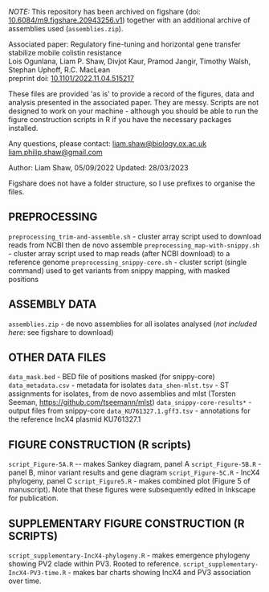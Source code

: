 *NOTE:* This repository has been archived on figshare (doi: [10.6084/m9.figshare.20943256.v1](https://doi.org/10.6084/m9.figshare.20943256.v1)) together with an additional archive of assemblies used (`assemblies.zip`). 

Associated paper:
Regulatory fine-tuning and horizontal gene transfer stabilize mobile colistin resistance  
Lois Ogunlana, Liam P. Shaw, Divjot Kaur, Pramod Jangir, Timothy Walsh, Stephan Uphoff, R.C. MacLean  
preprint doi: [10.1101/2022.11.04.515217](https://doi.org/10.1101/2022.11.04.515217)

These files are provided 'as is' to provide a record of the figures, data and analysis presented in the associated paper. They are messy. Scripts are not designed to work on your machine - although you should be able to run the figure construction scripts in R if you have the necessary packages installed. 

Any questions, please contact:
liam.shaw@biology.ox.ac.uk
liam.philip.shaw@gmail.com

Author: Liam Shaw, 05/09/2022
Updated: 28/03/2023

Figshare does not have a folder structure, so I use prefixes to organise the files.

## PREPROCESSING 
`preprocessing_trim-and-assemble.sh` - cluster array script used to download reads from NCBI then de novo assemble
`preprocessing_map-with-snippy.sh` - cluster array script used to map reads (after NCBI download) to a reference genome
`preprocessing_snippy-core.sh` - cluster script (single command) used to get variants from snippy mapping, with masked positions

## ASSEMBLY DATA
`assemblies.zip` - de novo assemblies for all isolates analysed (*not included here*: see figshare to download)

## OTHER DATA FILES 
`data_mask.bed` - BED file of positions masked (for snippy-core)
`data_metadata.csv` - metadata for isolates
`data_shen-mlst.tsv` - ST assignments for isolates, from de novo assemblies and mlst (Torsten Seeman, https://github.com/tseemann/mlst)
`data_snippy-core-results*` - output files from snippy-core
`data_KU761327.1.gff3.tsv` - annotations for the reference IncX4 plasmid KU761327.1


## FIGURE CONSTRUCTION (R scripts)
`script_Figure-5A.R` -- makes Sankey diagram, panel A 
`script_Figure-5B.R` - panel B, minor variant results and gene diagram
`script_Figure-5C.R` - IncX4 phylogeny, panel C
`script_Figure5.R` - makes combined plot (Figure 5 of manuscript). 
Note that these figures were subsequently edited in Inkscape for publication. 

## SUPPLEMENTARY FIGURE CONSTRUCTION (R SCRIPTS)
`script_supplementary-IncX4-phylogeny.R` - makes emergence phylogeny showing PV2 clade within PV3. Rooted to reference.
`script_supplementary-IncX4-PV3-time.R` - makes bar charts showing IncX4 and PV3 association over time. 


